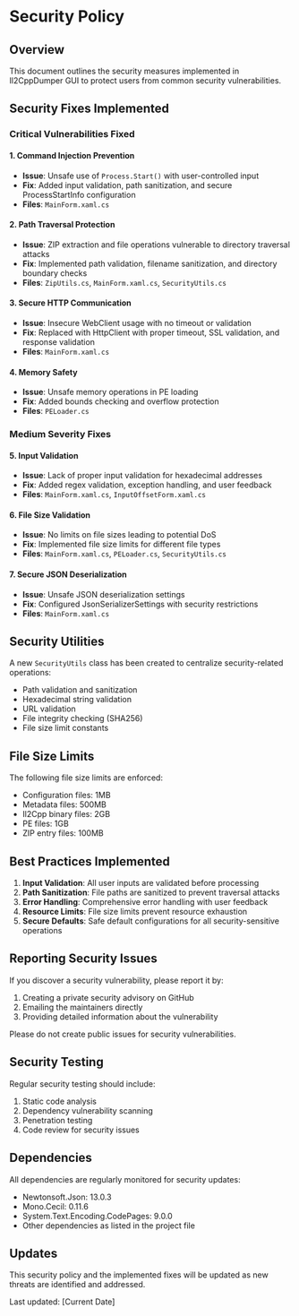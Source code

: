 # Security Policy

## Overview

This document outlines the security measures implemented in Il2CppDumper GUI to protect users from common security vulnerabilities.

## Security Fixes Implemented

### Critical Vulnerabilities Fixed

#### 1. Command Injection Prevention
- **Issue**: Unsafe use of `Process.Start()` with user-controlled input
- **Fix**: Added input validation, path sanitization, and secure ProcessStartInfo configuration
- **Files**: `MainForm.xaml.cs`

#### 2. Path Traversal Protection
- **Issue**: ZIP extraction and file operations vulnerable to directory traversal attacks
- **Fix**: Implemented path validation, filename sanitization, and directory boundary checks
- **Files**: `ZipUtils.cs`, `MainForm.xaml.cs`, `SecurityUtils.cs`

#### 3. Secure HTTP Communication
- **Issue**: Insecure WebClient usage with no timeout or validation
- **Fix**: Replaced with HttpClient with proper timeout, SSL validation, and response validation
- **Files**: `MainForm.xaml.cs`

#### 4. Memory Safety
- **Issue**: Unsafe memory operations in PE loading
- **Fix**: Added bounds checking and overflow protection
- **Files**: `PELoader.cs`

### Medium Severity Fixes

#### 5. Input Validation
- **Issue**: Lack of proper input validation for hexadecimal addresses
- **Fix**: Added regex validation, exception handling, and user feedback
- **Files**: `MainForm.xaml.cs`, `InputOffsetForm.xaml.cs`

#### 6. File Size Validation
- **Issue**: No limits on file sizes leading to potential DoS
- **Fix**: Implemented file size limits for different file types
- **Files**: `MainForm.xaml.cs`, `PELoader.cs`, `SecurityUtils.cs`

#### 7. Secure JSON Deserialization
- **Issue**: Unsafe JSON deserialization settings
- **Fix**: Configured JsonSerializerSettings with security restrictions
- **Files**: `MainForm.xaml.cs`

## Security Utilities

A new `SecurityUtils` class has been created to centralize security-related operations:

- Path validation and sanitization
- Hexadecimal string validation
- URL validation
- File integrity checking (SHA256)
- File size limit constants

## File Size Limits

The following file size limits are enforced:

- Configuration files: 1MB
- Metadata files: 500MB
- Il2Cpp binary files: 2GB
- PE files: 1GB
- ZIP entry files: 100MB

## Best Practices Implemented

1. **Input Validation**: All user inputs are validated before processing
2. **Path Sanitization**: File paths are sanitized to prevent traversal attacks
3. **Error Handling**: Comprehensive error handling with user feedback
4. **Resource Limits**: File size limits prevent resource exhaustion
5. **Secure Defaults**: Safe default configurations for all security-sensitive operations

## Reporting Security Issues

If you discover a security vulnerability, please report it by:

1. Creating a private security advisory on GitHub
2. Emailing the maintainers directly
3. Providing detailed information about the vulnerability

Please do not create public issues for security vulnerabilities.

## Security Testing

Regular security testing should include:

1. Static code analysis
2. Dependency vulnerability scanning
3. Penetration testing
4. Code review for security issues

## Dependencies

All dependencies are regularly monitored for security updates:

- Newtonsoft.Json: 13.0.3
- Mono.Cecil: 0.11.6
- System.Text.Encoding.CodePages: 9.0.0
- Other dependencies as listed in the project file

## Updates

This security policy and the implemented fixes will be updated as new threats are identified and addressed.

Last updated: [Current Date]
